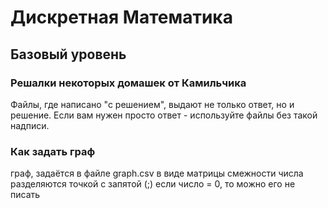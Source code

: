 # Дискретная Математика
## Базовый уровень
### Решалки некоторых домашек от Камильчика

Файлы, где написано "с решением", выдают не только ответ, но и решение.
Если вам нужен просто ответ - используйте файлы без такой надписи.

### Как задать граф

граф, задаётся в файле graph.csv в виде матрицы смежности
числа разделяются точкой с запятой (;)
если число = 0, то можно его не писать
